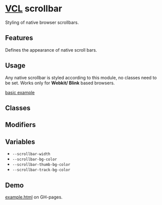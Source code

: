 # [VCL](https://github.com/vcl/doc) scrollbar

Styling of native browser scrollbars.

## Features

Defines the appearance of native scroll bars.

## Usage

Any native scrollbar is styled according to this module,
no classes need to be set.
Works only for **Webkit/ Blink** based browsers.

[basic example](/demo/example.html)

## Classes

## Modifiers

## Variables

- `--scrollbar-width`
- `--scrollbar-bg-color`
- `--scrollbar-thumb-bg-color`
- `--scrollbar-track-bg-color`

## Demo

[example.html](/demo/example.html) on GH-pages.

